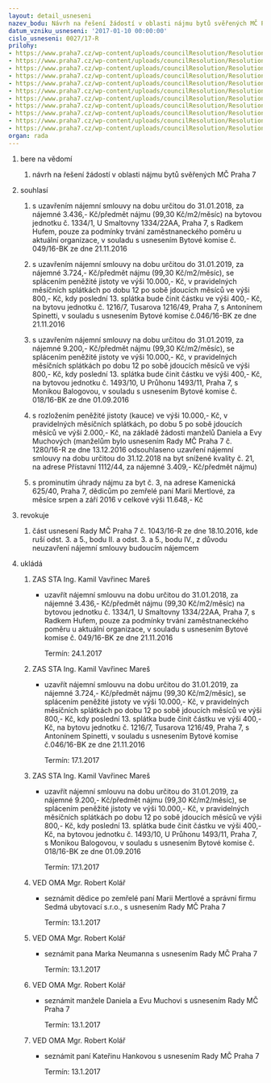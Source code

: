 ```yaml
---
layout: detail_usneseni
nazev_bodu: Návrh na řešení žádostí v oblasti nájmu bytů svěřených MČ Praha 7
datum_vzniku_usneseni: '2017-01-10 00:00:00'
cislo_usneseni: 0027/17-R
prilohy:
- https://www.praha7.cz/wp-content/uploads/councilResolution/Resolutions/28569/export/01DZ_BJ20170110~154028.docx
- https://www.praha7.cz/wp-content/uploads/councilResolution/Resolutions/28569/export/02_BJ20170110~154027.pdf
- https://www.praha7.cz/wp-content/uploads/councilResolution/Resolutions/28569/export/03_BJ20170110~154025.pdf
- https://www.praha7.cz/wp-content/uploads/councilResolution/Resolutions/28569/export/04_BJ20170110~154023.pdf
- https://www.praha7.cz/wp-content/uploads/councilResolution/Resolutions/28569/export/05_BJ20170110~154021.pdf
- https://www.praha7.cz/wp-content/uploads/councilResolution/Resolutions/28569/export/06_BJ20170110~154019.pdf
- https://www.praha7.cz/wp-content/uploads/councilResolution/Resolutions/28569/export/07_BJ20170110~154017.pdf
- https://www.praha7.cz/wp-content/uploads/councilResolution/Resolutions/28569/export/08_BJ20170110~154016.pdf
- https://www.praha7.cz/wp-content/uploads/councilResolution/Resolutions/28569/export/09_BJ20170110~154014.pdf
- https://www.praha7.cz/wp-content/uploads/councilResolution/Resolutions/28569/export/10_BJ20170110~154012.pdf
- https://www.praha7.cz/wp-content/uploads/councilResolution/Resolutions/28569/export/export~296965.pdf
organ: rada
---
```

<ol class="urzList_view" id="urzList">
<li id="" class="urzClass1"><span name="1">bere na vědomí</span> 
<ol class="urzOlClass">
<li id="" class="urzClass2" style="TEXT-ALIGN: left"><span><p>návrh na řešení žádostí v oblasti nájmu bytů svěřených MČ Praha 7</p></span></li></ol></li>
<li id="" class="urzClass1"><span name="26">souhlasí</span> 
<ol class="urzOlClass">
<li id="" class="urzClass2" style="TEXT-ALIGN: left"><span><p>s uzavřením nájemní smlouvy na dobu určitou do 31.01.2018, za nájemné 3.436,- Kč/předmět nájmu (99,30 Kč/m2/měsíc) na bytovou jednotku č. 1334/1, U Smaltovny 1334/22AA, Praha 7, s Radkem Hufem, pouze za podmínky trvání zaměstnaneckého poměru u aktuální organizace, v souladu s usnesením Bytové komise č. 049/16-BK ze dne 21.11.2016</p></span></li>
<li id="" class="urzClass2" style="TEXT-ALIGN: left"><span><p>s uzavřením nájemní smlouvy na dobu určitou do 31.01.2019, za nájemné 3.724,- Kč/předmět nájmu (99,30 Kč/m2/měsíc), se splácením peněžité jistoty ve výši 10.000,- Kč, v pravidelných měsíčních splátkách po dobu 12 po sobě jdoucích měsíců ve výši 800,- Kč, kdy poslední 13. splátka bude činit částku ve výši 400,- Kč, na bytovu jednotku č. 1216/7, Tusarova 1216/49, Praha 7, s Antonínem Spinetti, v souladu s usnesením Bytové komise č.046/16-BK ze dne 21.11.2016</p></span></li>
<li id="" class="urzClass2" style="TEXT-ALIGN: left"><span><p>s uzavřením nájemní smlouvy na dobu určitou do&nbsp;31.01.2019, za nájemné 9.200,- Kč/předmět nájmu (99,30 Kč/m2/měsíc), se splácením peněžité jistoty ve výši 10.000,- Kč, v pravidelných měsíčních splátkách po dobu 12 po sobě jdoucích měsíců ve výši 800,- Kč, kdy poslední 13. splátka bude činit částku ve výši 400,- Kč, na bytovou jednotku č. 1493/10, U Průhonu 1493/11, Praha 7, s Monikou Balogovou, v souladu s usnesením Bytové komise č. 018/16-BK ze dne 01.09.2016</p></span></li>
<li id="" class="urzClass2" style="TEXT-ALIGN: left"><span><p>s rozložením peněžité jistoty (kauce) ve výši 10.000,- Kč, v pravidelných měsíčních splátkách, po dobu 5 po sobě jdoucích měsíců ve výši 2.000,- Kč, na základě žádosti manželů Daniela a Evy Muchových (manželům bylo usnesením Rady MČ Praha 7 č. 1280/16-R ze dne 13.12.2016 odsouhlaseno uzavření nájemní smlouvy na dobu určitou do 31.12.2018 na byt snížené kvality č. 21, na adrese Přístavní 1112/44, za nájemné 3.409,- Kč/předmět nájmu)<br></p></span></li>
<li id="" class="urzClass2" style="TEXT-ALIGN: left"><span><p>s prominutím úhrady nájmu za byt č. 3, na adrese Kamenická 625/40, Praha 7, dědicům po zemřelé paní Marii Mertlové, za měsíce&nbsp;srpen a září 2016 v celkové výši 11.648,- Kč</p></span></li></ol></li>
<li id="" class="urzClass1"><span name="21">revokuje</span> 
<ol class="urzOlClass">
<li id="" class="urzClass2" style="TEXT-ALIGN: left"><span><p>část usnesení Rady MČ Praha 7 č. 1043/16-R ze dne 18.10.2016, kde ruší odst. 3. a 5., bodu II. a odst. 3. a 5., bodu IV., z důvodu neuzavření nájemní smlouvy budoucím nájemcem</p></span></li></ol></li><li class="urzClass1" id="urzUkoly"><span name="1">ukládá</span><ol class="urzOlClass"><li class="urzClass2"><span><p>ZAS STA Ing. Kamil Vavřinec Mareš</p></span><ul class="urzUlClass"><li class="urzClass3"><span><p>uzavřít nájemní smlouvu na dobu určitou do 31.01.2018, za nájemné 3.436,- Kč/předmět nájmu (99,30 Kč/m2/měsíc) na bytovou jednotku č. 1334/1, U Smaltovny 1334/22AA, Praha 7, s Radkem Hufem, pouze za podmínky trvání zaměstnaneckého poměru u aktuální organizace, v souladu s usnesením Bytové komise č. 049/16-BK ze dne 21.11.2016</p></span><span class="urzUkolTermin">  Termín:&nbsp;24.1.2017</span></li></ul></li><li class="urzClass2"><span><p>ZAS STA Ing. Kamil Vavřinec Mareš</p></span><ul class="urzUlClass"><li class="urzClass3"><span><p>uzavřít nájemní smlouvu na dobu určitou do 31.01.2019, za nájemné 3.724,- Kč/předmět nájmu (99,30 Kč/m2/měsíc), se splácením peněžité jistoty ve výši 10.000,- Kč, v pravidelných měsíčních splátkách po dobu 12 po sobě jdoucích měsíců ve výši 800,- Kč, kdy poslední 13. splátka bude činit částku ve výši 400,- Kč, na bytovu jednotku č. 1216/7, Tusarova 1216/49, Praha 7, s Antonínem Spinetti, v souladu s usnesením Bytové komise č.046/16-BK ze dne 21.11.2016</p></span><span class="urzUkolTermin">  Termín:&nbsp;17.1.2017</span></li></ul></li><li class="urzClass2"><span><p>ZAS STA Ing. Kamil Vavřinec Mareš</p></span><ul class="urzUlClass"><li class="urzClass3"><span><p>uzavřít nájemní smlouvu na dobu určitou do 31.01.2019, za nájemné 9.200,- Kč/předmět nájmu (99,30 Kč/m2/měsíc), se splácením peněžité jistoty ve výši 10.000,- Kč, v pravidelných měsíčních splátkách po dobu 12 po sobě jdoucích měsíců ve výši 800,- Kč, kdy poslední 13. splátka bude činit částku ve výši 400,- Kč, na bytovou jednotku č. 1493/10, U Průhonu 1493/11, Praha 7, s Monikou Balogovou, v souladu s usnesením Bytové komise č. 018/16-BK ze dne 01.09.2016</p></span><span class="urzUkolTermin">  Termín:&nbsp;17.1.2017</span></li></ul></li><li class="urzClass2"><span><p>VED OMA Mgr. Robert Kolář</p></span><ul class="urzUlClass"><li class="urzClass3"><span><p>seznámit dědice po zemřelé paní Marii Mertlové a správní firmu Sedmá ubytovací s.r.o., s usnesením Rady MČ Praha 7</p></span><span class="urzUkolTermin">  Termín:&nbsp;13.1.2017</span></li></ul></li><li class="urzClass2"><span><p>VED OMA Mgr. Robert Kolář</p></span><ul class="urzUlClass"><li class="urzClass3"><span><p>seznámit pana Marka Neumanna s usnesením Rady MČ Praha 7</p></span><span class="urzUkolTermin">  Termín:&nbsp;13.1.2017</span></li></ul></li><li class="urzClass2"><span><p>VED OMA Mgr. Robert Kolář</p></span><ul class="urzUlClass"><li class="urzClass3"><span><p>seznámit manžele Daniela a Evu Muchovi s usnesením Rady MČ Praha 7</p></span><span class="urzUkolTermin">  Termín:&nbsp;13.1.2017</span></li></ul></li><li class="urzClass2"><span><p>VED OMA Mgr. Robert Kolář</p></span><ul class="urzUlClass"><li class="urzClass3"><span><p>seznámit paní Kateřinu Hankovou s usnesením Rady MČ Praha 7</p></span><span class="urzUkolTermin">  Termín:&nbsp;13.1.2017</span></li></ul></li></ol></li>
</ol>